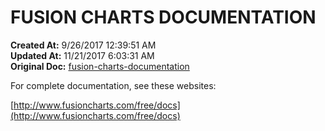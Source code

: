 # FUSION CHARTS DOCUMENTATION

**Created At:** 9/26/2017 12:39:51 AM  
**Updated At:** 11/21/2017 6:03:31 AM  
**Original Doc:** [fusion-charts-documentation](https://docs.zumasys.com/36577-mv-dashboard/fusion-charts-documentation)  


For complete documentation, see these websites:

[http://www.fusioncharts.com/free/docs](http://www.fusioncharts.com/free/docs)
